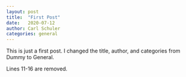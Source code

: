 ```yaml
---
layout: post
title:  "First Post"
date:   2020-07-12
author: Carl Schuler
categories: general
---
```


This is just a first post. I changed the title, author, and categories from Dummy to General.

Lines 11-16 are removed. 

